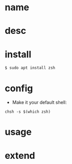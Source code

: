 # name

# desc

# install

`$ sudo apt install zsh`

# config

- Make it your default shell:

`chsh -s $(which zsh)`


# usage

# extend


